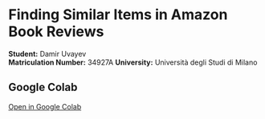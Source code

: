 # Finding Similar Items in Amazon Book Reviews  
**Student:** Damir Uvayev  
**Matriculation Number:** 34927A
**University:** Università degli Studi di Milano  

## Google Colab  
[Open in Google Colab](https://colab.research.google.com/drive/1ss9nnDVKdFa1WAJKYzHDwza-FzgJei8m?usp=sharing)



